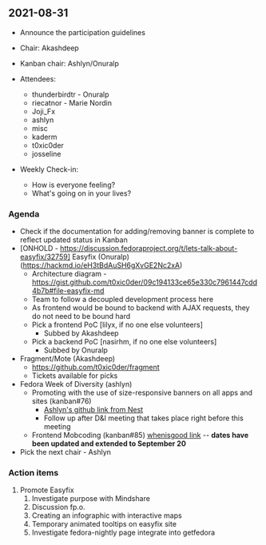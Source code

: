 ## 2021-08-31

* Announce the participation guidelines

* Chair: Akashdeep

* Kanban chair: Ashlyn/Onuralp

* Attendees:
    * thunderbirdtr - Onuralp
    * riecatnor - Marie Nordin
    * Joji_Fx
    * ashlyn
    * misc
    * kaderm
    * t0xic0der
    * josseline

* Weekly Check-in:
    * How is everyone feeling?
    * What's going on in your lives?

### Agenda
* Check if the documentation for adding/removing banner is complete to reflect updated status in Kanban
* [ONHOLD - https://discussion.fedoraproject.org/t/lets-talk-about-easyfix/32759] Easyfix (Onuralp) (https://hackmd.io/eH3tBdAuSH6gXvGE2Nc2xA)
    * Architecture diagram - https://gist.github.com/t0xic0der/09c194133ce65e330c7961447cdd4b7b#file-easyfix-md
    * Team to follow a decoupled development process here
    * As frontend would be bound to backend with AJAX requests, they do not need to be bound hard
    * Pick a frontend PoC [lilyx, if no one else volunteers]
        * Subbed by Akashdeep
    * Pick a backend PoC [nasirhm, if no one else volunteers]
        * Subbed by Onuralp
* Fragment/Mote (Akashdeep)
    * https://github.com/t0xic0der/fragment
    * Tickets available for picks
* Fedora Week of Diversity (ashlyn)
    * Promoting with the use of size-responsive banners on all apps and sites (kanban#76)
      * [Ashlyn's github link from Nest](https://github.com/lilyx13/fedora-website-banners)
      * Follow up after D&I meeting that takes place right before this meeting
    * Frontend Mobcoding (kanban#85) [whenisgood link](https://whenisgood.net/ys2s8dr) -- **dates have been updated and extended to September 20**
* Pick the next chair - Ashlyn

### Action items
1. Promote Easyfix
    1. Investigate purpose with Mindshare
    2. Discussion fp.o.
    3. Creating an infographic with interactive maps
    4. Temporary animated tooltips on easyfix site
    5. Investigate fedora-nightly page integrate into getfedora

